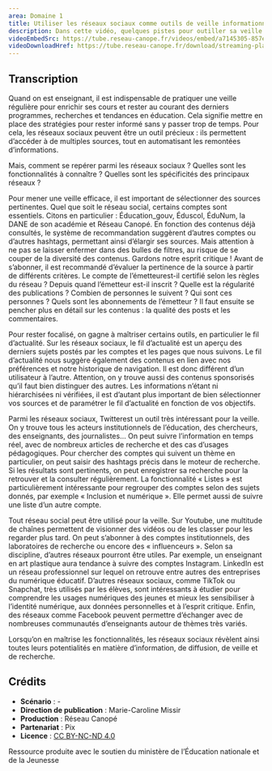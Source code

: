 ```yaml
---
area: Domaine 1
title: Utiliser les réseaux sociaux comme outils de veille informationnelle
description: Dans cette vidéo, quelques pistes pour outiller sa veille à l’aide des réseaux sociaux.
videoEmbedSrc: https://tube.reseau-canope.fr/videos/embed/a7145305-857e-4973-a738-c3a582b3cdf1
videoDownloadHref: https://tube.reseau-canope.fr/download/streaming-playlists/hls/videos/a7145305-857e-4973-a738-c3a582b3cdf1-1080-fragmented.mp4
---
```


## Transcription

Quand on est enseignant, il est indispensable de pratiquer une veille régulière pour enrichir ses cours et rester au courant des derniers programmes, recherches et tendances en éducation. Cela signifie mettre en place des stratégies pour rester informé sans y passer trop de temps. Pour cela, les réseaux sociaux peuvent être un outil précieux : ils permettent d’accéder à de multiples sources, tout en automatisant les remontées d’informations.

Mais, comment se repérer parmi les réseaux sociaux ? Quelles sont les fonctionnalités à connaître ? Quelles sont les spécificités des principaux réseaux ?

Pour mener une veille efficace, il est important de sélectionner des sources pertinentes. Quel que soit le réseau social, certains comptes sont essentiels. Citons en particulier : Éducation\_gouv, Éduscol, ÉduNum, la DANE de son académie et Réseau Canopé. En fonction des contenus déjà consultés, le système de recommandation suggèrent d’autres comptes ou d’autres hashtags, permettant ainsi d’élargir ses sources. Mais attention à ne pas se laisser enfermer dans des bulles de filtres, au risque de se couper de la diversité des contenus. Gardons notre esprit critique ! Avant de s’abonner, il est recommandé d’évaluer la pertinence de la source à partir de différents critères. Le compte de l’émetteurest-il certifié selon les règles du réseau ? Depuis quand l’émetteur est-il inscrit ? Quelle est la régularité des publications ? Combien de personnes le suivent ? Qui sont ces personnes ? Quels sont les abonnements de l’émetteur ? Il faut ensuite se pencher plus en détail sur les contenus : la qualité des posts et les commentaires.

Pour rester focalisé, on gagne à maîtriser certains outils, en particulier le fil d’actualité. Sur les réseaux sociaux, le fil d’actualité est un aperçu des derniers sujets postés par les comptes et les pages que nous suivons. Le fil d’actualité nous suggère également des contenus en lien avec nos préférences et notre historique de navigation. Il est donc différent d’un utilisateur à l’autre. Attention, on y trouve aussi des contenus sponsorisés qu’il faut bien distinguer des autres. Les informations n’étant ni hiérarchisées ni vérifiées, il est d’autant plus important de bien sélectionner vos sources et de paramétrer le fil d’actualité en fonction de vos objectifs.

Parmi les réseaux sociaux, Twitterest un outil très intéressant pour la veille. On y trouve tous les acteurs institutionnels de l’éducation, des chercheurs, des enseignants, des journalistes… On peut suivre l’information en temps réel, avec de nombreux articles de recherche et des cas d’usages pédagogiques. Pour chercher des comptes qui suivent un thème en particulier, on peut saisir des hashtags précis dans le moteur de recherche. Si les résultats sont pertinents, on peut enregistrer sa recherche pour la retrouver et la consulter régulièrement. La fonctionnalité « Listes » est particulièrement intéressante pour regrouper des comptes selon des sujets donnés, par exemple « Inclusion et numérique ». Elle permet aussi de suivre une liste d’un autre compte.

Tout réseau social peut être utilisé pour la veille. Sur Youtube, une multitude de chaînes permettent de visionner des vidéos ou de les classer pour les regarder plus tard. On peut s’abonner à des comptes institutionnels, des laboratoires de recherche ou encore des « influenceurs ». Selon sa discipline, d’autres réseaux pourront être utiles. Par exemple, un enseignant en art plastique aura tendance à suivre des comptes Instagram. LinkedIn est un réseau professionnel sur lequel on retrouve entre autres des entreprises du numérique éducatif. D’autres réseaux sociaux, comme TikTok ou Snapchat, très utilisés par les élèves, sont intéressants à étudier pour comprendre les usages numériques des jeunes et mieux les sensibiliser à l’identité numérique, aux données personnelles et à l’esprit critique. Enfin, des réseaux comme Facebook peuvent permettre d’échanger avec de nombreuses communautés d’enseignants autour de thèmes très variés.

Lorsqu’on en maîtrise les fonctionnalités, les réseaux sociaux révèlent ainsi toutes leurs potentialités en matière d’information, de diffusion, de veille et de recherche.

## Crédits

- **Scénario** : -
- **Direction de publication** : Marie-Caroline Missir
- **Production** : Réseau Canopé
- **Partenariat** : Pix
- **Licence** : [CC BY-NC-ND 4.0](https://creativecommons.org/licenses/by-nc-nd/4.0/deed.fr)

Ressource produite avec le soutien du ministère de l’Éducation nationale et de la Jeunesse
